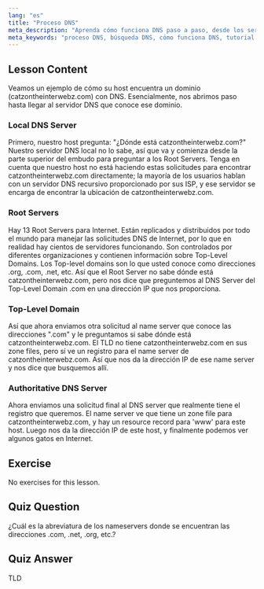 ```yaml
---
lang: "es"
title: "Proceso DNS"
meta_description: "Aprenda cómo funciona DNS paso a paso, desde los servidores raíz hasta el DNS autoritativo. Comprenda el proceso de búsqueda de DNS para usuarios principiantes e intermedios."
meta_keywords: "proceso DNS, búsqueda DNS, cómo funciona DNS, tutorial DNS, DNS para principiantes, DNS en Linux, TLD, servidores raíz"
---
```


## Lesson Content

Veamos un ejemplo de cómo su host encuentra un dominio (catzontheinterwebz.com) con DNS. Esencialmente, nos abrimos paso hasta llegar al servidor DNS que conoce ese dominio.

### Local DNS Server

Primero, nuestro host pregunta: "¿Dónde está catzontheinterwebz.com?" Nuestro servidor DNS local no lo sabe, así que va y comienza desde la parte superior del embudo para preguntar a los Root Servers. Tenga en cuenta que nuestro host no está haciendo estas solicitudes para encontrar catzontheinterwebz.com directamente; la mayoría de los usuarios hablan con un servidor DNS recursivo proporcionado por sus ISP, y ese servidor se encarga de encontrar la ubicación de catzontheinterwebz.com.

### Root Servers

Hay 13 Root Servers para Internet. Están replicados y distribuidos por todo el mundo para manejar las solicitudes DNS de Internet, por lo que en realidad hay cientos de servidores funcionando. Son controlados por diferentes organizaciones y contienen información sobre Top-Level Domains. Los Top-level domains son lo que usted conoce como direcciones .org, .com, .net, etc. Así que el Root Server no sabe dónde está catzontheinterwebz.com, pero nos dice que preguntemos al DNS Server del Top-Level Domain .com en una dirección IP que nos proporciona.

### Top-Level Domain

Así que ahora enviamos otra solicitud al name server que conoce las direcciones ".com" y le preguntamos si sabe dónde está catzontheinterwebz.com. El TLD no tiene catzontheinterwebz.com en sus zone files, pero sí ve un registro para el name server de catzontheinterwebz.com. Así que nos da la dirección IP de ese name server y nos dice que busquemos allí.

### Authoritative DNS Server

Ahora enviamos una solicitud final al DNS server que realmente tiene el registro que queremos. El name server ve que tiene un zone file para catzontheinterwebz.com, y hay un resource record para 'www' para este host. Luego nos da la dirección IP de este host, y finalmente podemos ver algunos gatos en Internet.

## Exercise

No exercises for this lesson.

## Quiz Question

¿Cuál es la abreviatura de los nameservers donde se encuentran las direcciones .com, .net, .org, etc.?

## Quiz Answer

TLD
